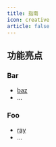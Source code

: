 ```yaml
---
title: 指南
icon: creative
article: false
---
```


## 功能亮点

### Bar

- [baz](bar/baz.md)
- ...

### Foo

- [ray](foo/ray.md)
- ...
